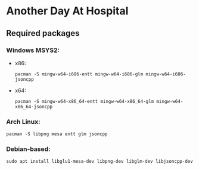 # Another Day At Hospital



## Required packages

### Windows MSYS2:

- x86:
    ```
    pacman -S mingw-w64-i686-entt mingw-w64-i686-glm mingw-w64-i686-jsoncpp
    ```
- x64:
    ```
    pacman -S mingw-w64-x86_64-entt mingw-w64-x86_64-glm mingw-w64-x86_64-jsoncpp
    ```

### Arch Linux:
```
pacman -S libpng mesa entt glm jsoncpp
```

### Debian-based:
```
sudo apt install libglu1-mesa-dev libpng-dev libglm-dev libjsoncpp-dev
```
